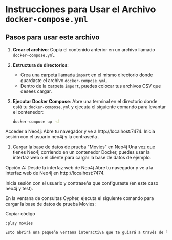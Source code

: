 # Instrucciones para Usar el Archivo `docker-compose.yml`

## Pasos para usar este archivo

1. **Crear el archivo**: Copia el contenido anterior en un archivo llamado `docker-compose.yml`.

2. **Estructura de directorios**:
   - Crea una carpeta llamada `import` en el mismo directorio donde guardaste el archivo `docker-compose.yml`.
   - Dentro de la carpeta `import`, puedes colocar tus archivos CSV que desees cargar.

3. **Ejecutar Docker Compose**: Abre una terminal en el directorio donde está tu `docker-compose.yml` y ejecuta el siguiente comando para levantar el contenedor:

   ```bash
   docker-compose up -d
Acceder a Neo4j: Abre tu navegador y ve a http://localhost:7474. Inicia sesión con el usuario neo4j y la contraseña .

1. Cargar la base de datos de prueba "Movies" en Neo4j
Una vez que tienes Neo4j corriendo en un contenedor Docker, puedes usar la interfaz web o el cliente para cargar la base de datos de ejemplo.

Opción A: Desde la interfaz web de Neo4j
Abre tu navegador y ve a la interfaz web de Neo4j en http://localhost:7474.

Inicia sesión con el usuario y contraseña que configuraste (en este caso neo4j y test).

En la ventana de consultas Cypher, ejecuta el siguiente comando para cargar la base de datos de prueba Movies:

Copiar código
  ```bash
:play movies

Esto abrirá una pequeña ventana interactiva que te guiará a través de la carga de los datos de películas. Solo tienes que hacer clic en "Run" en los scripts que te aparecen, y Neo4j insertará los nodos y relaciones correspondientes.
